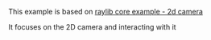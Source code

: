 This example is based on [raylib core example - 2d camera](https://www.raylib.com/examples.html)

It focuses on the 2D camera and interacting with it
